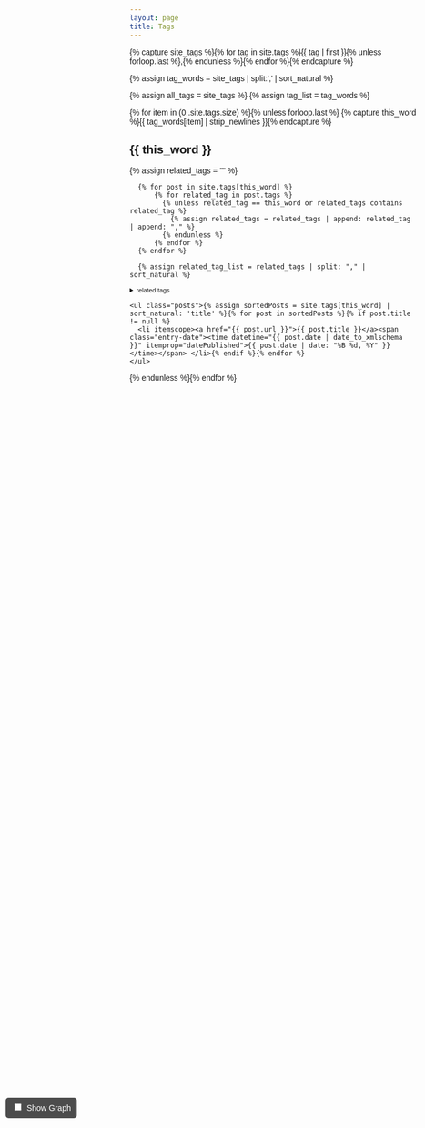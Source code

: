 ```yaml
---
layout: page
title: Tags
---
```


[//]: # ( https://jsfiddle.net/y_duf/r3dup56f/6/ )
[//]: # ( https://chatgpt.com/share/67d4209c-94f0-800d-9cb2-b38c22a052e7 )


<style>
  body {
    font-family: Arial, sans-serif;
  }
  
  /* Floating Graph Container */
  #graph-container {
    display: none; /* Initially hide the graph */

    position: fixed;
    top: 10px;
    right: 10px;
    width: 400px;
    height: 400px;
    background: rgba(255, 255, 255, 0.9);
    border: 1px solid #ccc;
    border-radius: 10px;
    box-shadow: 2px 2px 10px rgba(0, 0, 0, 0.2);
    overflow: hidden;
    padding: 10px;
    z-index: 1000;
  }
        
  .toggle-btn {
      position: fixed;
      top: 10px;
      right: 10px;
      padding: 8px 12px;
      background: steelblue;
      color: white;
      border: none;
      cursor: pointer;
  }
  .toggle-checkbox {
      margin: 0 5px;
  }


  /* Topic Sections */
  .topic-section {
  /*
    padding: 50px;
    margin: 50px 0;
    border: 1px solid #ddd;
    background: #f9f9f9;
  */}

/* Style for the floating window */
.floating-window {
  position: fixed;
  left: 10px;
  top: 50%;
  transform: translateY(-50%);
  background-color: rgba(0, 0, 0, 0.7);
  padding: 10px;
  border-radius: 5px;
  color: white;
  z-index: 1000; /* Ensure the button is on top of other content */
}
</style>

<!-- site_tags:  -->
{% capture site_tags %}{% for tag in site.tags %}{{ tag | first }}{% unless forloop.last %},{% endunless %}{% endfor %}{% endcapture %}

<!-- tag_words sorted: -->
{% assign tag_words = site_tags | split:',' | sort_natural %}


<!-- tags relationship: -->
{% assign all_tags = site_tags %}
{% assign tag_list = tag_words %}

<!-- Toggle Button for Graph Visibility -->
<div class="floating-window">
<label>
    <input type="checkbox" class="toggle-checkbox" id="toggleGraph" />
    Show Graph
</label>
</div>

<!-- Floating Graph Container -->
<div id="graph-container">
  <svg width="400" height="400">
    <g id="zoomLayer"></g> <!-- Zoomable container -->
  </svg>
</div>

<!-- <script src="https://d3js.org/d3.v7.min.js"></script> -->
<script src="{{ '/assets/js/d3.v7.min.js' | relative_url }}"></script>


<div id="tags">
  {% for item in (0..site.tags.size) %}{% unless forloop.last %}
    {% capture this_word %}{{ tag_words[item] | strip_newlines }}{% endcapture %}
  <div id="{{ this_word | slugify }}"  class="topic-section">
    <h2>{{ this_word }}</h2>
<!-- other tags appearing in posts related to this tag -->
      {% assign related_tags = "" %}
      
      {% for post in site.tags[this_word] %}
          {% for related_tag in post.tags %}
            {% unless related_tag == this_word or related_tags contains related_tag %}
              {% assign related_tags = related_tags | append: related_tag | append: "," %}
            {% endunless %}
          {% endfor %}
      {% endfor %}
      
      {% assign related_tag_list = related_tags | split: "," | sort_natural %}
<details>
    <summary style="font-size: 0.8em;">related tags</summary>
      <p style="font-size: 0.8em;">{% for related_tag in related_tag_list %}{% if related_tag != "" %}
          <a href="#{{ related_tag | slugify }}">{{ related_tag }}</a>{% unless forloop.last %},{% endunless %}{% endif %}{% endfor %}
      </p>
</details>

<!-- posts related to main tag -->
    <ul class="posts">{% assign sortedPosts = site.tags[this_word] | sort_natural: 'title' %}{% for post in sortedPosts %}{% if post.title != null %}
      <li itemscope><a href="{{ post.url }}">{{ post.title }}</a><span class="entry-date"><time datetime="{{ post.date | date_to_xmlschema }}" itemprop="datePublished">{{ post.date | date: "%B %d, %Y" }}</time></span> </li>{% endif %}{% endfor %}
    </ul>
  </div>{% endunless %}{% endfor %}
</div>

<script>
/**
 * Slugifies a string much like Jekyll does:
 * - Lowercases
 * - Transliterates accents via Unicode normalization
 * - Removes non-alphanumeric characters (except hyphens and whitespace)
 * - Replaces whitespace with hyphens
 * - Collapses multiple hyphens
 * - Trims hyphens from the ends
 */
function slugify(str) {
  return str
    .toString()
    .toLowerCase()
    .trim()
    .replace(/[^a-z0-9\u00C0-\u017F\s-]/g, '-') // allow basic Latin + Latin-1 Supplement diacritics
                                                // Remove punctuation (allow letters, digits, spaces, hyphens)
    .replace(/[\s-]+/g, '-')         // Replace spaces and consecutive hyphens with single hyphen
    .replace(/^-+|-+$/g, '');        // Trim hyphens from start and end
}

    const width = 400, height = 400;

    // Select all h2 elements
    const h2Elements = document.querySelectorAll('h2');
    const nodes = Array.from(h2Elements).map(h2 => ({ id: slugify(h2.textContent.trim()), size: 40, name: h2.textContent.trim()}));

// { "name": "{{ tag }}", "size": {{ site.tags[tag] | size | times: 1.4 | plus: 10 }}, "id": "{{ tag | slugify }}" }

    const links = [
       // { "source": "Machine Learning", "target": "Artificial Intelligence" },
    {% for tag in tag_list %}
      {% assign related_tags = "" %}
      
      {% for post in site.tags[tag] %}
          {% for related_tag in post.tags %}
            {% unless related_tag == tag or related_tags contains related_tag %}
              {% assign related_tags = related_tags | append: related_tag | append: "," %}
            {% endunless %}
          {% endfor %}
      {% endfor %}
      
      {% assign related_tag_list = related_tags | split: "," | sort %}
      
{% for related_tag in related_tag_list %}{% if related_tag != "" %}
{ "source": "{{ tag | slugify }}", "target": "{{ related_tag | slugify }}" },{% endif %}{% endfor %}{% endfor %}
      ];

    const data = {
      "nodes": nodes,
      "links": links
    };
    
    const graphContainer = document.getElementById("graph-container");
    const toggleGraphCheckbox = document.getElementById("toggleGraph");

    const svg = d3.select("svg");
    const zoomLayer = d3.select("#zoomLayer");

    // Define zoom behavior
    const zoom = d3.zoom()
      .scaleExtent([0.1, 5])  // Min 50%, Max 500% zoom
      .on("zoom", (event) => {
        zoomLayer.attr("transform", event.transform);
      });

    svg.call(zoom)  // Apply zoom & pan to SVG
      .call(zoom.transform, d3.zoomIdentity.translate(width / 4, height / 4)); // Initial position
    
    const simulation = d3.forceSimulation(data.nodes)
      .force("link", d3.forceLink(data.links).id(d => d.id).distance(80))
      .force("charge", d3.forceManyBody().strength(-200))
      .force("center", d3.forceCenter(width / 2, height / 2));

    const link = zoomLayer.append("g")
      .selectAll("line")
      .data(data.links)
      .join("line")
      .attr("stroke", "#999")
      .attr("stroke-opacity", 0.6)
      .attr("stroke-width", 2);

    const node = zoomLayer.append("g")
      .selectAll("circle")
      .data(data.nodes)
      .join("circle")
      .attr("r", d => Math.sqrt(d.size) * 2)
      .attr("fill", "steelblue")
      .style("cursor", "pointer")
      .on("click", (event, d) => {
        highlightNode(d);
        // Scroll to the relevant section
        document.getElementById(d.id).scrollIntoView({ behavior: "smooth" });
      })
      .call(d3.drag()
        .on("start", dragStarted)
        .on("drag", dragged)
        .on("end", dragEnded));

    const labels = zoomLayer.append("g")
      .selectAll("text")
      .data(data.nodes)
      .join("text")
      .text(d => d.name)
      .attr("font-size", "10px")
      .attr("fill", "black")
      .join("text")

    simulation.on("tick", () => {
      link
        .attr("x1", d => d.source.x)
        .attr("y1", d => d.source.y)
        .attr("x2", d => d.target.x)
        .attr("y2", d => d.target.y);

      node
        .attr("cx", d => d.x)
        .attr("cy", d => d.y);

      labels
        .attr("x", d => d.x + 8)
        .attr("y", d => d.y);
    });

    function dragStarted(event, d) {
      if (!event.active) simulation.alphaTarget(0.3).restart();
      d.fx = d.x;
      d.fy = d.y;
    }

    function dragged(event, d) {
      d.fx = event.x;
      d.fy = event.y;
    }

    function dragEnded(event, d) {
      if (!event.active) simulation.alphaTarget(0);
      d.fx = null;
      d.fy = null;
    }

// Function to focus the graph on a topic
function focusOnTopic(topicId) {
  const topic = data.nodes.find(node => node.id === topicId);
  if (!topic) return;

  highlightNode( topic);

  const scale = 2;  // Zoom in factor
  const x = topic.x;
  const y = topic.y;

  svg.transition().duration(750).call(
    zoom.transform,
    d3.zoomIdentity.translate(width / 2 - scale * x, height / 2 - scale * y).scale(scale)
  );
}

  // Function to highlight a node and its neighbors
function highlightNode(selectedNode) {
  const neighbors = new Set();
  data.links.forEach(link => {
    if (link.source.id === selectedNode.id) neighbors.add(link.target.id);
    if (link.target.id === selectedNode.id) neighbors.add(link.source.id);
  });

  // Change node colors
  node.transition().duration(300)
    .attr("fill", d => d.id === selectedNode.id ? "orange" : (neighbors.has(d.id) ? "red" : "lightgray"));

  // Change link colors
  link.transition().duration(300)
    .attr("stroke", d => (d.source.id === selectedNode.id || d.target.id === selectedNode.id) ? "red" : "#ddd")
    .attr("stroke-width", d => (d.source.id === selectedNode.id || d.target.id === selectedNode.id) ? 3 : 1);

  // Move selected node and neighbors to the front
  node.filter(d => d.id === selectedNode.id || neighbors.has(d.id)).each(function () {
    d3.select(this).raise(); // Bring to top
  });

  // Move labels on top too
  labels.filter(d => d.id === selectedNode.id || neighbors.has(d.id)).each(function () {
    d3.select(this).raise();
  });

  // Increase attraction between selected node and neighbors
  simulation.force("link")
    .strength(d => (d.source.id === selectedNode.id || d.target.id === selectedNode.id) ? 1 : 0.1)
    .distance(d => (d.source.id === selectedNode.id || d.target.id === selectedNode.id) ? 60 : 100);

  // Reduce repulsion force for selected node and its neighbors
  simulation.force("charge")
    .strength(d => (d.id === selectedNode.id || neighbors.has(d.id)) ? -50 : -200);

  // Restart simulation with new forces
  simulation.alpha(1).restart();
}

// Attach click event to topic sections
document.querySelectorAll('.topic-section').forEach(header => {
  header.addEventListener('click', function () {
    const topicId = this.id;
    focusOnTopic(topicId);
  });
});

// Show/Hide Graph Based on Checkbox
function hideGraph(enabled) {
    if (enabled) {
        // Show the graph container
        graphContainer.style.display = "block";
        simulation.alpha(1).restart(); // Restart the simulation if shown
        // drawGraph();
    } else {
        // Hide the graph container
        graphContainer.style.display = "none";
        simulation.stop(); // Stop the simulation if hidden
    }
}

toggleGraphCheckbox.addEventListener("change", () => {
  hideGraph(toggleGraphCheckbox.checked )
});

// Optional: Save user preference for graph visibility (localStorage)
const savedPreference = localStorage.getItem("graphVisibility");
if (savedPreference === "shown") {
    toggleGraphCheckbox.checked = true;
    hideGraph(toggleGraphCheckbox.checked )
} else {
    toggleGraphCheckbox.checked = false;
    hideGraph(toggleGraphCheckbox.checked )
}

// Save the preference when the user toggles the checkbox
toggleGraphCheckbox.addEventListener("change", () => {
    const visibility = toggleGraphCheckbox.checked ? "shown" : "hidden";
    localStorage.setItem("graphVisibility", visibility);
});

</script>
